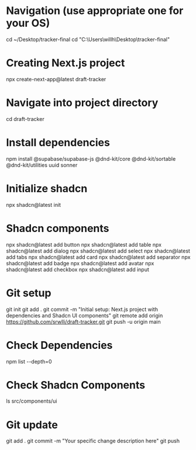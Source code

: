 # Navigation (use appropriate one for your OS)
cd ~/Desktop/tracker-final
cd "C:\Users\willh\Desktop\tracker-final"

# Creating Next.js project
npx create-next-app@latest draft-tracker

# Navigate into project directory
cd draft-tracker

# Install dependencies
npm install @supabase/supabase-js @dnd-kit/core @dnd-kit/sortable @dnd-kit/utilities uuid sonner

# Initialize shadcn
npx shadcn@latest init

# Shadcn components
npx shadcn@latest add button
npx shadcn@latest add table
npx shadcn@latest add dialog
npx shadcn@latest add select
npx shadcn@latest add tabs
npx shadcn@latest add card
npx shadcn@latest add separator
npx shadcn@latest add badge
npx shadcn@latest add avatar
npx shadcn@latest add checkbox
npx shadcn@latest add input

# Git setup
git init
git add .
git commit -m "Initial setup: Next.js project with dependencies and Shadcn UI components"
git remote add origin https://github.com/srwlli/draft-tracker.git
git push -u origin main

# Check Dependencies
npm list --depth=0

# Check Shadcn Components
ls src/components/ui

# Git update
git add .
git commit -m "Your specific change description here"
git push


